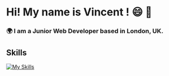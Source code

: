 # Hi! My name is Vincent ! 😄 👋

### 🌍  I am a Junior Web Developer based in London, UK. 

## Skills

[![My Skills](https://skillicons.dev/icons?i=js,html,css,ruby,rails,sqlite)](https://skillicons.dev)


<!--- 🔭 I’m currently working on ...
- 🌱 I’m currently learning ...
- 👯 I’m looking to collaborate on ...
- 🤔 I’m looking for help with ...
- 💬 Ask me about ...
- 📫 How to reach me: ...
- 😄 Pronouns: ...
- ⚡ Fun fact: ...
--->
